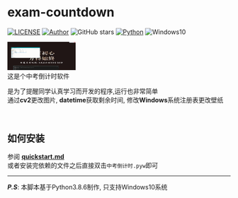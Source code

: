 <!--
 * @Date: 2020-10-03 10:56:08
 * @LastEditors: lihaoze123
 * @LastEditTime: 2020-10-04 20:30:51
-->
# exam-countdown  

[![LICENSE][license]](./LICENSE)
[![Author][author]](https://github.com/lihaoze123) 
![GitHub stars][stars]
[![Python][lauguage]][2]
![Windows10][windows]    

<img src="examples/实现效果.gif" style="zoom:15%;" />   

<br>
这是个中考倒计时软件<br>

是为了提醒同学认真学习而开发的程序,运行也非常简单   
通过**cv2**更改图片, **datetime**获取剩余时间, 修改**Windows**系统注册表更改壁纸    

<br>  

## 如何安装  
参阅 [**quickstart.md**][1]    
或者安装完依赖的文件之后直接双击```中考倒计时.pyw```即可      

******
  
***P.S***: 本脚本基于Python3.8.6制作, 只支持Windows10系统

[1]: quickstart.md    
[2]: https://www.python.org     
[windows]: https://img.shields.io/badge/Windows-10-0078D6?logo=windows    
[lauguage]: https://img.shields.io/badge/Python-3.8.6-3776AB?logo=python    
[实现效果]: examples/实现效果.gif    
[stars]: https://img.shields.io/github/stars/lihaoze123/exam-countdown?logo=github&color=red     
[author]: https://img.shields.io/badge/Author-lihaoze-brightgreen?logo=github
[license]: https://img.shields.io/github/license/lihaoze123/exam-countdown?logo=
